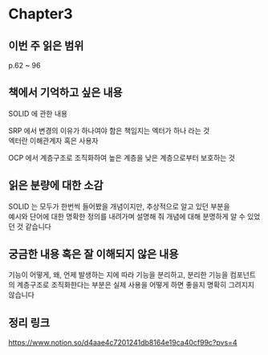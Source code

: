 # Chapter3
## 이번 주 읽은 범위
p.62 ~ 96
## 책에서 기억하고 싶은 내용
SOLID 에 관한 내용

SRP 에서 변경의 이유가 하나여야 함은 책임지는 엑터가 하나 라는 것  
엑터란 이해관계자 혹은 사용자

OCP 에서 계층구조로 조직화하여 높은 계층을 낮은 계층으로부터 보호하는 것

## 읽은 분량에 대한 소감
SOLID 는 모두가 한번씩 들어봤을 개념이지만, 추상적으로 알고 있던 부분을  
예시와 단어에 대한 명확한 정의를 내려가며 설명해 줘 개념에 대해 분명하게 알 수 있었던 것 같습니다

## 궁금한 내용 혹은 잘 이해되지 않은 내용
기능이 어떻게, 왜, 언제 발생하는 지에 따라 기능을 분리하고, 분리한 기능을 컴포넌트의
계층구조로 조직화한다는 부분은 실제 사용을 어떻게 하면 좋을지 명확히 그려지지 않습니다

## 정리 링크
https://www.notion.so/d4aae4c7201241db8164e19ca40cf99c?pvs=4
